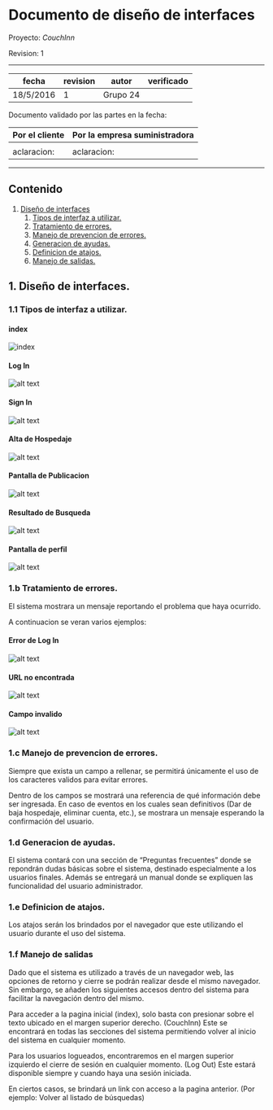 # Documento de diseño de interfaces


Proyecto: *CouchInn*


Revision: 1


---

| fecha | revision | autor | verificado |
| --- | --- | --- | --- |
| 18/5/2016 | 1 | Grupo 24 |


Documento validado por las partes en la fecha:

| Por el cliente | Por la empresa suministradora |
| --- | --- |
|     |     |
|aclaracion: | aclaracion: |

---

## Contenido

1. [Diseño de interfaces](#1-diseño-de-interfaces)
   1. [Tipos de interfaz a utilizar.](#11-tipos-de-interfaz-a-utilizar)
   2. [Tratamiento de errores.](#12-tratamiento-de-errores)
   3. [Manejo de prevencion de errores.](#13-manejo-de-prevencion-de-errores)
   4. [Generacion de ayudas.](#14-generacion-de-ayudas)
   5. [Definicion de atajos.](#15-definicion-de-atajos)
   6. [Manejo de salidas.](#16-manejo-de-salidas)


## 1. Diseño de interfaces.

### 1.1 Tipos de interfaz a utilizar.

#### index

![index][index]


#### Log In
![alt text][login]


#### Sign In
![alt text][signin]

#### Alta de Hospedaje
![alt text][altahospedaje]

#### Pantalla de Publicacion
![alt text][publicacion]

#### Resultado de Busqueda
![alt text][busqueda]

#### Pantalla de perfil
![alt text][perfil]

### 1.b Tratamiento de errores.

El sistema mostrara un mensaje reportando el problema que haya ocurrido. 

A continuacion se veran varios ejemplos:

#### Error de Log In
![alt text][login_error]

#### URL no encontrada
![alt text][404error]

#### Campo invalido
![alt text][campo_invalido]


### 1.c Manejo de prevencion de errores.

Siempre que exista un campo a rellenar, se permitirá únicamente el uso de los caracteres
validos para evitar errores.

Dentro de los campos se mostrará una referencia de qué información debe ser ingresada.
En caso de eventos en los cuales sean definitivos (Dar de baja hospedaje, eliminar cuenta,
etc.), se mostrara un mensaje esperando la confirmación del usuario.


### 1.d Generacion de ayudas.

El sistema contará con una sección de “Preguntas frecuentes” donde se repondrán dudas
básicas sobre el sistema, destinado especialmente a los usuarios finales. Además se
entregará un manual donde se expliquen las funcionalidad del usuario administrador.


### 1.e Definicion de atajos.

Los atajos serán los brindados por el navegador que este utilizando el usuario durante el
uso del sistema.


### 1.f Manejo de salidas

Dado que el sistema es utilizado a través de un navegador web, las opciones de retorno y
cierre se podrán realizar desde el mismo navegador. Sin embargo, se añaden los siguientes
accesos dentro del sistema para facilitar la navegación dentro del mismo.


Para acceder a la pagina inicial (index), solo basta con presionar sobre el texto ubicado en
el margen superior derecho. (CouchInn) Este se encontrará en todas las secciones del
sistema permitiendo volver al inicio del sistema en cualquier momento.


Para los usuarios logueados, encontraremos en el margen superior izquierdo el cierre de
sesión en cualquier momento. (Log Out) Este estará disponible siempre y cuando haya una
sesión iniciada.


En ciertos casos, se brindará un link con acceso a la pagina anterior. (Por ejemplo: Volver al
listado de búsquedas)


[campo_invalido]: https://github.com/chudix/couchInn/blob/master/documentacion/img/campoinvalido.png "Campo invalido"
[404error]: https://github.com/chudix/couchInn/blob/master/documentacion/img/404.png "URL no encontrada"
[login_error]: https://github.com/chudix/couchInn/blob/master/documentacion/img/loginerror.png "Error de Log In "
[perfil]: https://github.com/chudix/couchInn/blob/master/documentacion/img/perfil.png "Pantalla de perfil "
[busqueda]: https://github.com/chudix/couchInn/blob/master/documentacion/img/busqueda.png "busqueda"
[publicacion]: https://github.com/chudix/couchInn/blob/master/documentacion/img/publicacion.png "Pantalla de publicacion"
[altahospedaje]: https://github.com/chudix/couchInn/blob/master/documentacion/img/altahospedaje.png "Alta de Hospadaje"
[signin]: https://github.com/chudix/couchInn/blob/master/documentacion/img/signin.png "Sign in"
[login]: https://github.com/chudix/couchInn/blob/master/documentacion/img/login.png "Log In"
[index]: https://github.com/chudix/couchInn/blob/master/documentacion/MockUp/index.png "Index"
